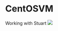 # CentOSVM
Working with Stuart
<a href="https://azuredeploy.net/" target="_blank">
    <img src="http://azuredeploy.net/deploybutton.png"/>
</a>
